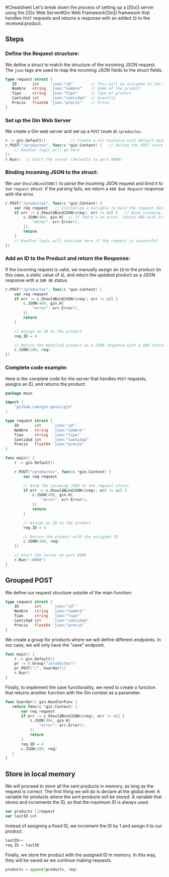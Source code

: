 #Cheatsheet 
Let's break down the process of setting up a [[Go]] server using the [[Go Web Server#Gin Web Framework|Gin]] framework that handles `POST` requests and returns a response with an added `ID` to the received product.
## Steps
### Define the Request structure:
We define a struct to match the structure of the incoming JSON request. The `json` tags are used to map the incoming JSON fields to the struct fields.
```go
type request struct {
   ID       int     `json:"id"`       // This will be assigned in the code
   Nombre   string  `json:"nombre"`   // Name of the product
   Tipo     string  `json:"tipo"`     // Type of product
   Cantidad int     `json:"cantidad"` // Quantity
   Precio   float64 `json:"precio"`   // Price
}
```
### Set up the Gin Web Server
We create a Gin web server and set up a `POST` route at `/productos`.
```go
r := gin.Default()           // Create a Gin instance with default middleware
r.POST("/productos", func(c *gin.Context) {   // Define the POST route
    // Handler logic will go here
})
r.Run()  // Start the server (defaults to port 8080)
```
### Binding incoming JSON to the struct:
We use `ShouldBindJSON()` to parse the incoming JSON request and bind it to our `request` struct. If the parsing fails, we return a `400 Bad Request` response with the error.
```go
r.POST("/productos", func(c *gin.Context) {
    var req request   // Initialize a variable to hold the request data
    if err := c.ShouldBindJSON(&req); err != nil {   // Bind incoming JSON to struct
        c.JSON(400, gin.H{  // If there's an error, return 400 with error message
            "error": err.Error(),
        })
        return
    }
    // Handler logic will continue here if the request is successful
})
```
### Add an ID to the Product and return the Response:
If the incoming request is valid, we manually assign an `ID` to the product (in this case, a static value of `4`), and return the updated product as a JSON response with a `200 OK` status.
```go
r.POST("/productos", func(c *gin.Context) {
    var req request
    if err := c.ShouldBindJSON(&req); err != nil {
        c.JSON(400, gin.H{
            "error": err.Error(),
        })
        return
    }

    // Assign an ID to the product
    req.ID = 4

    // Return the modified product as a JSON response with a 200 status
    c.JSON(200, req)
})
```
### Complete code example:
Here is the complete code for the server that handles `POST` requests, assigns an ID, and returns the product:
```go
package main

import (
    "github.com/gin-gonic/gin"
)

type request struct {
    ID       int     `json:"id"`
    Nombre   string  `json:"nombre"`
    Tipo     string  `json:"tipo"`
    Cantidad int     `json:"cantidad"`
    Precio   float64 `json:"precio"`
}

func main() {
    r := gin.Default()

    r.POST("/productos", func(c *gin.Context) {
        var req request

        // Bind the incoming JSON to the request struct
        if err := c.ShouldBindJSON(&req); err != nil {
            c.JSON(400, gin.H{
                "error": err.Error(),
            })
            return
        }

        // Assign an ID to the product
        req.ID = 4

        // Return the product with the assigned ID
        c.JSON(200, req)
    })

    // Start the server on port 8080
    r.Run(":8080")
}
```
## Grouped POST
We define our request structure outside of the main function:
```go
type request struct {
    ID       int     `json:"id"`
    Nombre   string  `json:"nombre"`
    Tipo     string  `json:"tipo"`
    Cantidad int     `json:"cantidad"`
    Precio   float64 `json:"precio"`
}
```
We create a group for products where we will define different endpoints. In our case, we will only have the "save" endpoint.
```go
func main() {
    r := gin.Default()
    pr := r.Group("/productos")
    pr.POST("/", Guardar())
    r.Run()
}
```
Finally, to implement the save functionality, we need to create a function that returns another function with the Gin context as a parameter.
```go
func Guardar() gin.HandlerFunc {
   return func(c *gin.Context) {
       var req request
       if err := c.ShouldBindJSON(&req); err != nil {
           c.JSON(404, gin.H{
               "error": err.Error(),
           })
           return
       }
       req.ID = 4
       c.JSON(200, req)
   }
}
```
## Store in local memory
We will proceed to store all the sent products in memory, as long as the request is correct. The first thing we will do is declare at the global level: A variable for products where the sent products will be stored. A variable that stores and increments the ID, so that the maximum ID is always used.
```go
var products []request
var lastID int
```
Instead of assigning a fixed ID, we increment the ID by 1 and assign it to our product.
```go
lastID++
req.ID = lastID
```
Finally, we store the product with the assigned ID in memory. In this way, they will be saved as we continue making requests.
```go
products = append(products, req)
```